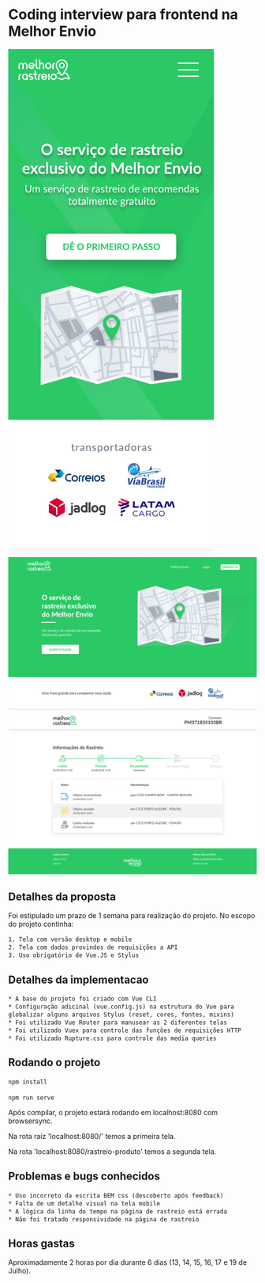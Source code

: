 # Coding interview para frontend na Melhor Envio

![Homepage Mobile](https://github.com/AugustoYuudi/Melhor-Rastreio/blob/develop/src/assets/img/Design%20Original/Melhor%20Rastreio%20Mobile.jpg)
![Homepage Desktop](https://github.com/AugustoYuudi/Melhor-Rastreio/blob/develop/src/assets/img/Design%20Original/Melhor%20Rastreio%20Desktop%201.jpg)
![Rastreio Desktop](https://github.com/AugustoYuudi/Melhor-Rastreio/blob/develop/src/assets/img/Design%20Original/Melhor%20Rastreio%20Desktop%202.jpg)


## Detalhes da proposta

Foi estipulado um prazo de 1 semana para realização do projeto. No escopo do projeto continha:

    1. Tela com versão desktop e mobile
    2. Tela com dados provindos de requisições a API
    3. Uso obrigatório de Vue.JS e Stylus


## Detalhes da implementacao

    * A base do projeto foi criado com Vue CLI
    * Configuração adicinal (vue.config.js) na estrutura do Vue para globalizar alguns arquivos Stylus (reset, cores, fontes, mixins)
    * Foi utilizado Vue Router para manusear as 2 diferentes telas
    * Foi utilizado Vuex para controle das funções de requisições HTTP
    * Foi utilizado Rupture.css para controle das media queries


## Rodando o projeto
```
npm install

npm run serve
```

Após compilar, o projeto estará rodando em localhost:8080 com browsersync.

Na rota raíz 'localhost:8080/' temos a primeira tela.

Na rota 'localhost:8080/rastreio-produto' temos a segunda tela.


## Problemas e bugs conhecidos

    * Uso incorreto da escrita BEM css (descoberto após feedback)
    * Falta de um detalhe visual na tela mobile
    * A lógica da linha do tempo na página de rastreio está errada 
    * Não foi tratado responsividade na página de rastreio


## Horas gastas

Aproximadamente 2 horas por dia durante 6 dias (13, 14, 15, 16, 17 e 19 de Julho).